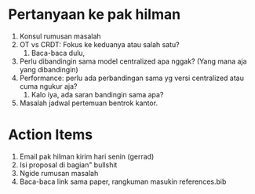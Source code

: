 # Pertanyaan ke pak hilman

1. Konsul rumusan masalah
2. OT vs CRDT: Fokus ke keduanya atau salah satu?
   1. Baca-baca dulu, 
3. Perlu dibandingin sama model centralized apa nggak? (Yang mana aja yang dibandingin)
4. Performance: perlu ada perbandingan sama yg versi centralized atau cuma ngukur aja?
   1. Kalo iya, ada saran bandingin sama apa?
5. Masalah jadwal pertemuan bentrok kantor.


# Action Items
1. Email pak hilman kirim hari senin (gerrad)
2. Isi proposal di bagian" bullshit
3. Ngide rumusan masalah
4. Baca-baca link sama paper, rangkuman masukin references.bib